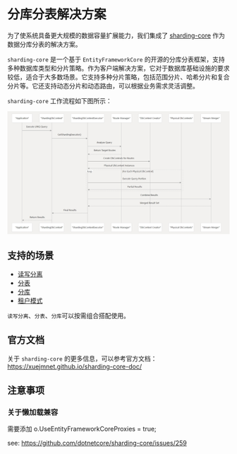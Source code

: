 # 分库分表解决方案

为了使系统具备更大规模的数据容量扩展能力，我们集成了 [sharding-core](https://github.com/dotnetcore/sharding-core) 作为数据分库分表的解决方案。

`sharding-core` 是一个基于 `EntityFrameworkCore` 的开源的分库分表框架，支持多种数据库类型和分片策略。作为客户端解决方案，它对于数据库基础设施的要求较低，适合于大多数场景。它支持多种分片策略，包括范围分片、哈希分片和复合分片等。它还支持动态分片和动态路由，可以根据业务需求灵活调整。

`sharding-core` 工作流程如下图所示：

![sharding-core 工作流程](../img/sharding-core.jpeg)

## 支持的场景

+ [读写分离](read-write-separation.md)
+ [分表](sharding-table.md)
+ [分库](sharding-database.md)
+ [租户模式](sharding-tenant.md)

`读写分离`、`分表`、`分库`可以按需组合搭配使用。

## 官方文档

关于 `sharding-core` 的更多信息，可以参考官方文档： https://xuejmnet.github.io/sharding-core-doc/

## 注意事项

### 关于懒加载兼容

需要添加 o.UseEntityFrameworkCoreProxies = true;

see: https://github.com/dotnetcore/sharding-core/issues/259